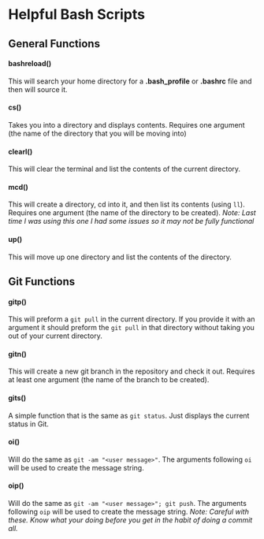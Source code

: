 # Helpful Bash Scripts

## General Functions

#### bashreload()
  This will search your home directory for a **.bash_profile** or **.bashrc** file and then will source it.
  
#### cs()
  Takes you into a directory and displays contents. Requires one argument (the name of the directory that you will be moving into)
  
#### clearl()
  This will clear the terminal and list the contents of the current directory.
  
#### mcd()
  This will create a directory, cd into it, and then list its contents (using `ll`). Requires one argument (the name of the directory to be created). 
  *Note: Last time I was using this one I had some issues so it may not be fully functional*
  
#### up()
  This will move up one directory and list the contents of the directory.
  


## Git Functions

#### gitp()
  This will preform a `git pull` in the current directory. If you provide it with an argument it should preform the `git pull` in that directory without taking you out of your current directory.
  
#### gitn()
  This will create a new git branch in the repository and check it out. Requires at least one argument (the name of the branch to be created).

#### gits()
  A simple function that is the same as `git status`. Just displays the current status in Git.
 
#### oi()
  Will do the same as `git -am "<user message>"`. The arguments following `oi` will be used to create the message string.

#### oip()
  Will do the same as `git -am "<user message>"; git push`. The arguments following `oip` will be used to create the message string. 
  *Note: Careful with these. Know what your doing before you get in the habit of doing a commit all.*
  


